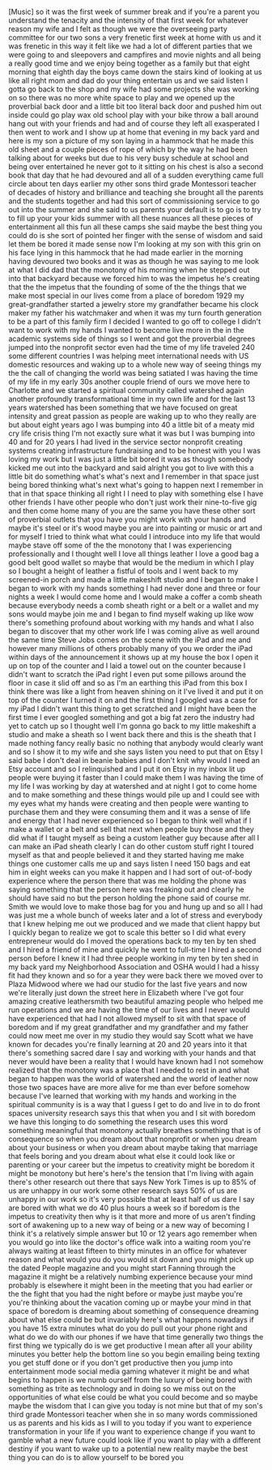 
[Music]
so it was the first week of summer break
and if you&#39;re a parent you understand
the tenacity and the intensity of that
first week for whatever reason my wife
and I felt as though we were the
overseeing party committee for our two
sons a very frenetic first week at home
with us and it was frenetic in this way
it felt like we had a lot of different
parties that we were going to and
sleepovers and campfires and movie
nights and all being a really good time
and we enjoy being together as a family
but that eight morning that eighth day
the boys came down the stairs kind of
looking at us like all right mom and dad
do your thing entertain us and we said
listen I gotta go back to the shop and
my wife had some projects she was
working on so there was no more white
space to play and we opened up the
proverbial back door and a little bit
too literal back door and pushed him out
inside could go play wax old school play
with your bike throw a ball around hang
out with your friends and had and of
course they left all exasperated I then
went to work and I show up at home that
evening in my back yard and here is my
son a picture of my son laying in a
hammock that he made this old sheet and
a couple pieces of rope of which by the
way he had been talking about for weeks
but due to his very busy schedule at
school and being over entertained he
never got to it sitting on his chest is
also a second book that day that he had
devoured and all of a sudden everything
came full circle about ten days earlier
my other sons third grade Montessori
teacher of decades of history and
brilliance and teaching she brought all
the parents and the students together
and had this sort of commissioning
service to go out into the summer and
she said to us parents your default is
to go is to try to fill up your
your kids summer with all these nuances
all these pieces of entertainment all
this fun all these camps she said maybe
the best thing you could do is she sort
of pointed her finger with the sense of
wisdom and said let them be bored it
made sense now I&#39;m looking at my son
with this grin on his face lying in this
hammock that he had made earlier in the
morning having devoured two books and it
was as though he was saying to me look
at what I did dad that the monotony of
his morning when he stepped out into
that backyard because we forced him to
was the impetus he&#39;s creating that the
the impetus that the founding of some of
the the things that we make most special
in our lives come from a place of
boredom 1929 my great-grandfather
started a jewelry store my grandfather
became his clock maker my father his
watchmaker and when it was my turn
fourth generation to be a part of this
family firm I decided I wanted to go off
to college I didn&#39;t want to work with my
hands I wanted to become live more in
the in the academic systems side of
things so I went and got the proverbial
degrees jumped into the nonprofit sector
even had the time of my life
traveled 240 some different countries I
was helping meet international needs
with US domestic resources and waking up
to a whole new way of seeing things my
the the call of changing the world was
being satiated I was having the time of
my life in my early 30s
another couple friend of ours we move
here to Charlotte and we started a
spiritual community called watershed
again another profoundly
transformational time in my own life and
for the last 13 years watershed has been
something that we have focused on great
intensity and great passion as people
are waking up to who they really are but
about eight years ago I was bumping into
40 a little bit of a meaty mid cry
life crisis thing I&#39;m not exactly sure
what it was but I was bumping into 40
and for 20 years I had lived in the
service sector nonprofit creating
systems creating infrastructure
fundraising and to be honest with you I
was loving my work but I was just a
little bit bored it was as though
somebody kicked me out into the backyard
and said alright you got to live with
this a little bit do something what&#39;s
what&#39;s next and I remember in that space
just being bored thinking what&#39;s next
what&#39;s going to happen next I remember
in that in that space thinking all right
I I need to play with something else I
have other friends I have other people
who don&#39;t just work their nine-to-five
gig and then come home many of you are
the same you have these other sort of
proverbial outlets that you have you
might work with your hands and maybe
it&#39;s steel or it&#39;s wood maybe you are
into painting or music or art and for
myself I tried to think what what could
I introduce into my life that would
maybe stave off some of the the monotony
that I was experiencing professionally
and I thought well I love all things
leather I love a good bag a good belt
good wallet so maybe that would be the
medium in which I play so I bought a
height of leather a fistful of tools and
I went back to my screened-in porch and
made a little makeshift studio and I
began to make I began to work with my
hands something I had never done and
three or four nights a week I would come
home and I would make a coffer a comb
sheath because everybody needs a comb
sheath right or a belt or a wallet and
my sons would maybe join me and I began
to find myself waking up like wow
there&#39;s something profound about working
with my hands and what I also began to
discover that my other work life I was
coming alive as well around the same
time
Steve Jobs comes on the scene with the
iPad and me and however many millions of
others probably many of you we order the
iPad within days of the announcement it
shows up at my house the box I open it
up on top of the counter and I laid a
towel out on the counter because I
didn&#39;t want to scratch the iPad right I
even put some pillows around the floor
in case it slid off and so as I&#39;m an
earthing this iPad from this box I think
there was like a light from heaven
shining on it I&#39;ve lived it and put it
on top of the counter I turned it on and
the first thing I googled was a case for
my iPad I didn&#39;t want this thing to get
scratched and I might have been the
first time I ever googled something and
got a big fat zero the industry had yet
to catch up so I thought well I&#39;m gonna
go back to my little makeshift a studio
and make a sheath so I went back there
and this is the sheath that I made
nothing fancy really basic no nothing
that anybody would clearly want and so I
show it to my wife and she says listen
you need to put that on Etsy I said babe
I don&#39;t deal in beanie babies and I
don&#39;t knit why would I need an Etsy
account and so I relinquished and I put
it on Etsy in my inbox lit up people
were buying it faster than I could make
them I was having the time of my life I
was working by day at watershed and at
night I got to come home and to make
something and these things would pile up
and I could see with my eyes what my
hands were creating and then people were
wanting to purchase them and they were
consuming them and it was a sense of
life and energy that I had never
experienced so I began to think well
what if I make a wallet or a belt and
sell that next when people buy those and
they did what if I taught myself as
being a custom leather guy because after
all I can make an iPad sheath clearly I
can do other custom stuff right I toured
myself as that and people believed it
and they started having me make things
one customer calls me up and says listen
I need 150 bags and eat him in eight
weeks can you make it happen and I had
sort of out-of-body experience where the
person there that was me holding the
phone was saying something that the
person here was freaking out and clearly
he should have said no but the person
holding the phone said of course mr.
Smith we would love to make those bag
for you and hung up and so all I had was
just me a whole bunch of weeks later and
a lot of stress and everybody that I
knew helping me out we produced and we
made that client happy but I quickly
began to realize we got to scale this
better so I did what every entrepreneur
would do I moved the operations back to
my ten by ten shed and I hired a friend
of mine and quickly he went to full-time
I hired a second person before I knew it
I had three people working in my ten by
ten shed in my back yard my Neighborhood
Association and OSHA would I had a hissy
fit had they known and so for a year
they were back there we moved over to
Plaza Midwood where we had our studio
for the last five years and now we&#39;re
literally just down the street here in
Elizabeth where I&#39;ve got four amazing
creative leathersmith two beautiful
amazing people who helped me run
operations and we are having the time of
our lives and I never would have
experienced that had I not allowed
myself to sit with that space of boredom
and if my great grandfather and my
grandfather and my father could now meet
me over in my studio they would say
Scott what we have known for decades
you&#39;re finally learning at 20 and 20
years into it that there&#39;s something
sacred dare I say and working with your
hands and that never would have been a
reality that I would have known had I
not somehow realized that the monotony
was a place that I needed to rest in and
what began to happen was the world of
watershed and the world of leather
now those two spaces have are more alive
for me than ever before somehow because
I&#39;ve learned that working with my hands
and working in the spiritual community
is is a way that I guess I get to do and
live in to do
front spaces university research says
this that when you and I sit with
boredom we have this longing to do
something the research uses this word
something meaningful that monotony
actually breathes something that is of
consequence so when you dream about that
nonprofit or when you dream about your
business or when you dream about maybe
taking that marriage that feels boring
and you dream about what else it could
look like or parenting or your career
but the impetus to creativity might be
boredom it might be monotony but here&#39;s
here&#39;s the tension that I&#39;m living with
again there&#39;s other research out there
that says New York Times is up to 85% of
us are unhappy in our work some other
research says 50% of us are unhappy in
our work so it&#39;s very possible that at
least half of us dare I say are bored
with what we do 40 plus hours a week so
if boredom is the impetus to creativity
then why is it that more and more of us
aren&#39;t finding sort of awakening up to a
new way of being or a new way of
becoming I think it&#39;s a relatively
simple answer but 10 or 12 years ago
remember when you would go into like the
doctor&#39;s office walk into a waiting room
you&#39;re always waiting at least fifteen
to thirty minutes in an office for
whatever reason and what would you do
you would sit down and you might pick up
the dated People magazine and you might
start Fanning through the magazine it
might be a relatively numbing experience
because your mind probably is elsewhere
it might been in the meeting that you
had earlier or the the fight that you
had the night before or maybe just maybe
you&#39;re you&#39;re thinking about the
vacation coming up or maybe your mind in
that space of boredom is
dreaming about something of consequence
dreaming about what else could be but
invariably here&#39;s what happens nowadays
if you have 15 extra minutes what do you
do pull out your phone right and what do
we do with our phones if we have that
time generally two things the first
thing we typically do is we get
productive I mean after all your ability
minutes you better help the bottom line
so you begin emailing being texting you
get stuff done or if you don&#39;t get
productive then you jump into
entertainment mode social media gaming
whatever it might be and what begins to
happen is we numb ourself from the
luxury of being bored with something as
trite as technology and in doing so we
miss out on the opportunities of what
else could be what you could become and
so maybe maybe the wisdom that I can
give you today is not mine but that of
my son&#39;s third grade Montessori teacher
when she in so many words commissioned
us as parents and his kids as I will to
you today if you want to experience
transformation in your life if you want
to experience change if you want to
gamble what a new future could look like
if you want to play with a different
destiny if you want to wake up to a
potential new reality maybe the best
thing you can do is to allow yourself to
be bored
you
